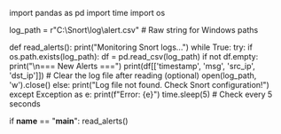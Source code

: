 import pandas as pd
import time
import os

log_path = r"C:\Snort\log\alert.csv"  # Raw string for Windows paths

def read_alerts():
    print("Monitoring Snort logs...")
    while True:
        try:
            if os.path.exists(log_path):
                df = pd.read_csv(log_path)
                if not df.empty:
                    print("\n=== New Alerts ===")
                    print(df[['timestamp', 'msg', 'src_ip', 'dst_ip']])
                    # Clear the log file after reading (optional)
                    open(log_path, 'w').close()
            else:
                print("Log file not found. Check Snort configuration!")
        except Exception as e:
            print(f"Error: {e}")
        time.sleep(5)  # Check every 5 seconds

if __name__ == "__main__":
    read_alerts()
